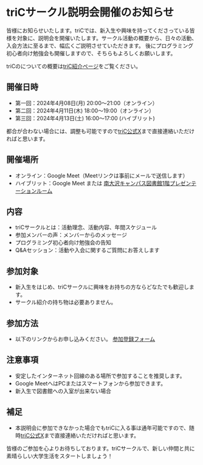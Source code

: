 # triCサークル説明会開催のお知らせ
皆様にお知らせいたします。triCでは、新入生や興味を持ってくださっている皆様を対象に、説明会を開催いたします。サークル活動の概要から、日々の活動、入会方法に至るまで、幅広くご説明させていただきます。
後にプログラミング初心者向け勉強会も開催しますので、そちらもよろしくお願いします。

triCのについての概要は[triC紹介ページ](https://tric-tmu.github.io/triC/)をご覧ください。

## 開催日時
- 第一回：2024年4月08日(月) 20:00～21:00（オンライン）
- 第二回：2024年4月11日(木) 18:00～19:00（オンライン）
- 第三回：2024年4月13日(土) 16:00～17:00 (ハイブリット)<!--GDSCの勉強会のあとにやっちゃう予定-->

都合が合わない場合には、調整も可能ですので[triC公式X](https://twitter.com/triC_PR)まで直接連絡いただければと思います。

## 開催場所
- オンライン：Google Meet（Meetリンクは事前にメールで送信します）
- ハイブリット：Google Meet または [南大沢キャンパス図書館1階プレゼンテーションルーム](https://www.lib.tmu.ac.jp/minami-osawa/guide.html)

## 内容
- triCサークルとは：活動理念、活動内容、年間スケジュール
- 参加メンバーの声：メンバーからのメッセージ
- プログラミング初心者向け勉強会の告知
- Q&Aセッション：活動や入会に関するご質問にお答えします

## 参加対象
- 新入生をはじめ、triCサークルに興味をお持ちの方ならどなたでも歓迎します。
- サークル紹介の持ち物は必要ありません。

## 参加方法
- 以下のリンクからお申し込みください。
  [参加登録フォーム](https://forms.gle/VGPV7mrq5XQJ4BG86)

## 注意事項
- 安定したインターネット回線のある場所で参加することを推奨します。
- Google MeetへはPCまたはスマートフォンから参加できます。
- 新入生で図書館への入室が出来ない場合

## 補足
- 本説明会に参加できなかった場合でもtriCに入る事は通年可能ですので、随時[triC公式X](https://twitter.com/triC_PR)まで直接連絡いただければと思います。

皆様のご参加を心よりお待ちしております。triCサークルで、新しい仲間と共に素晴らしい大学生活をスタートしましょう！
